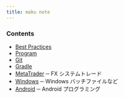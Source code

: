 ```yaml
---
title: maku note
---
```


### Contents
* [Best Practices](/bestpractice/)
* [Program](/program/)
* [Git](/git/)
* [Gradle](/gradle/)
* [MetaTrader](/mt/) ─ FX システムトレード
* [Windows](/windows/) ─ Windows バッチファイルなど
* [Android](/android/) ─ Android プログラミング
